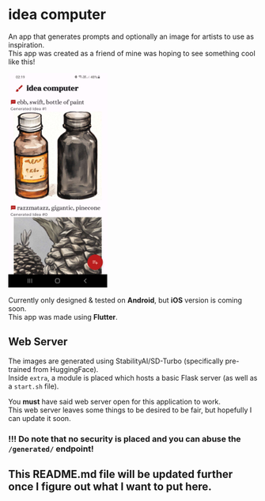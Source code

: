 # idea computer

An app that generates prompts and optionally an image for artists to use as inspiration.  
This app was created as a friend of mine was hoping to see something cool like this!

<img src=https://raw.githubusercontent.com/fishydarwin/idea-computer/master/github/android_example.png width="200">

Currently only designed & tested on **Android**, but **iOS** version is coming soon.  
This app was made using **Flutter**.

## Web Server

The images are generated using StabilityAI/SD-Turbo (specifically pre-trained from HuggingFace).  
Inside `extra`, a module is placed which hosts a basic Flask server (as well as a `start.sh` file).

You **must** have said web server open for this application to work.  
This web server leaves some things to be desired to be fair, but hopefully I can update it soon.
### !!! Do note that no security is placed and you can abuse the `/generated/` endpoint!

## This README.md file will be updated further once I figure out what I want to put here.